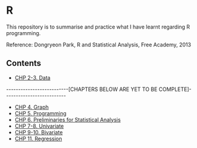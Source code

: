 # R
This repository is to summarise and practice what I have learnt regarding R programming.

Reference: Dongryeon Park, R and Statistical Analysis, Free Academy, 2013

## Contents
* [CHP 2-3. Data](https://github.com/mhnam/r_statistical_analysis/blob/master/chp2.md)

--------------------------[CHAPTERS BELOW ARE YET TO BE COMPLETE]--------------------------

* [CHP 4. Graph](https://github.com/mhnam/r_statistical_analysis/blob/master)
* [CHP 5. Programming](https://github.com/mhnam/r_statistical_analysis/blob/master)
* [CHP 6. Preliminaries for Statistical Analysis](https://github.com/mhnam/r_statistical_analysis/blob/master)
* [CHP 7-8. Univariate](https://github.com/mhnam/r_statistical_analysis/blob/master)
* [CHP 9-10. Bivariate](https://github.com/mhnam/r_statistical_analysis/blob/master)
* [CHP 11. Regression](https://github.com/mhnam/r_statistical_analysis/blob/master)
